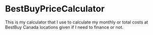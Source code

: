 # BestBuyPriceCalculator
This is my calculator that I use to calculate my monthly or total costs at BestBuy Canada locations given if I need to finance or not.

